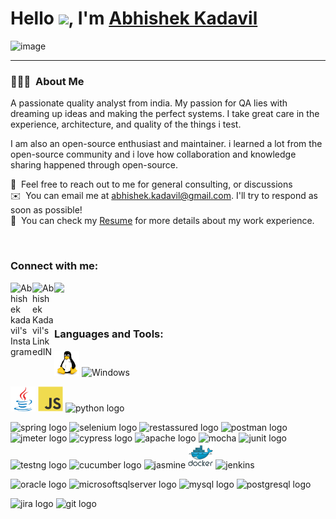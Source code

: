 # Hello <img src="https://media.giphy.com/media/hvRJCLFzcasrR4ia7z/giphy.gif" width="25px">, I'm <a href="https://abhishekkadavil.github.io/InteractiveResume/" target="_blank">Abhishek Kadavil</a>



<p align="center">
 
![image](https://user-images.githubusercontent.com/61057666/169029838-74df663d-2e62-4d77-bdff-b43f7d63f00f.png)

</p>

-----

### 👨🏻‍💻 &nbsp;About Me

A passionate quality analyst from india. My passion for QA lies with dreaming up ideas and making the perfect systems. I take great care in the experience, architecture, and quality of the things i test.

I am also an open-source enthusiast and maintainer. i learned a lot from the open-source community and i love how collaboration and knowledge sharing happened through open-source.

💬 &nbsp;Feel free to reach out to me for general consulting, or discussions \
✉️ &nbsp;You can email me at abhishek.kadavil@gmail.com. I'll try to respond as soon as possible!\
📄 &nbsp;You can check my [Resume](https://abhishekkadavil.github.io/InteractiveResume/) for more details about my work experience.

</br>
<h3 align="left">Connect with me:</h3>
<p align="left">
  <a href="mailto:abhishek.kadavil@gmail.com" target="_blank" rel="noopener noreferrer">
    <img src="https://img.icons8.com/fluency/2x/gmail-new.png"  width="40px" />
  </a>
  <a href="https://www.instagram.com/abhishek.kadavil/">
    <img align="left" alt="Abhishek kadavil's Instagram" width="35px" src="https://raw.githubusercontent.com/hussainweb/hussainweb/main/icons/instagram.png" />
  </a>
  <a href="https://www.linkedin.com/in/abhishek-kadavil/">
    <img align="left" alt="Abhishek Kadavil's LinkedIN" width="35px" src="https://raw.githubusercontent.com/peterthehan/peterthehan/master/assets/linkedin.svg" />
  </a>
</p>
</br>

<h3 align="left">Languages and Tools:</h3>
<p align="left"> 

<img src="https://raw.githubusercontent.com/devicons/devicon/master/icons/linux/linux-original.svg" alt="linux" width="40" height="40"/> 
<img src="https://devicons.railway.app/i/windows10.svg" alt="Windows" width="40" height="40"/>
</p>


<p align="left"> 
<img src="https://raw.githubusercontent.com/devicons/devicon/master/icons/java/java-original.svg" alt="java" width="40" height="40"/> 
<img src="https://raw.githubusercontent.com/devicons/devicon/master/icons/javascript/javascript-original.svg" alt="javascript" width="40" height="40"/>
<img src="https://cdn.jsdelivr.net/gh/devicons/devicon/icons/python/python-original.svg" height="40" width="52" alt="python logo"  />
</p>

<p align="left"> 
<img src="https://cdn.jsdelivr.net/gh/devicons/devicon/icons/spring/spring-original.svg" height="40" width="52" alt="spring logo"  />
<img src="https://seeklogo.com/images/S/selenium-logo-A1B53CEFB0-seeklogo.com.png" height="40" width="40" alt="selenium logo"  />
<img src="https://miro.medium.com/max/400/1*dbeTcEaIPgyZZ6aaC519RQ.png" height="40" width="40" alt="restassured logo"  />
<img src="https://www.svgrepo.com/show/354202/postman-icon.svg" height="40" width="52" alt="postman logo"  />
<img src="https://jmeter.apache.org/images/jmeter_square.png" height="40" width="52" alt="jmeter logo"  />
<img src="https://images.ctfassets.net/q5gr0s7pk997/Th8458WoDPgh1xOcYjv4Q/b2328d538c7d499853bfff3ac11540c5/Cypress.png" height="40" width="40" alt="cypress logo"  />
<img src="https://cdn.jsdelivr.net/gh/devicons/devicon/icons/apache/apache-original.svg" height="40" width="52" alt="apache logo"  />
<img src="https://www.vectorlogo.zone/logos/mochajs/mochajs-icon.svg" alt="mocha" width="40" height="40"/> 
<img src="https://avatars.githubusercontent.com/u/874086?s=280&v=4" height="40" width="40" alt="junit logo"  />
<img src="https://blog.knoldus.com/wp-content/uploads/2020/01/TESTNG.png" height="40" width="40" alt="testng logo"  />
<img src="https://i.pinimg.com/originals/87/e8/49/87e8491cdd5ee5dacf3059f0c0832ce7.png" height="40" width="45" alt="cucumber logo"  />
<img src="https://www.vectorlogo.zone/logos/jasmine/jasmine-icon.svg" alt="jasmine" width="40" height="40"/> 
<img src="https://raw.githubusercontent.com/devicons/devicon/master/icons/docker/docker-original-wordmark.svg" alt="docker" width="40" height="40"/> 
<img src="https://www.vectorlogo.zone/logos/jenkins/jenkins-icon.svg" alt="jenkins" width="40" height="40"/> 
</p>

<p align="left"> 
<img src="https://cdn.jsdelivr.net/gh/devicons/devicon/icons/oracle/oracle-original.svg" height="40" width="52" alt="oracle logo"  />
<img src="https://cdn.jsdelivr.net/gh/devicons/devicon/icons/microsoftsqlserver/microsoftsqlserver-plain.svg" height="40" width="52" alt="microsoftsqlserver logo"  />
<img src="https://cdn.jsdelivr.net/gh/devicons/devicon/icons/mysql/mysql-original.svg" height="40" width="52" alt="mysql logo"  />
<img src="https://cdn.jsdelivr.net/gh/devicons/devicon/icons/postgresql/postgresql-original.svg" height="40" width="52" alt="postgresql logo"  />
</p>
<p align="left"> 
<img src="https://cdn.jsdelivr.net/gh/devicons/devicon/icons/jira/jira-original.svg" height="40" width="52" alt="jira logo"  />
<img src="https://upload.wikimedia.org/wikipedia/commons/thumb/3/3f/Git_icon.svg/1024px-Git_icon.svg.png" height="40" width="40" alt="git logo"  />
</p>



